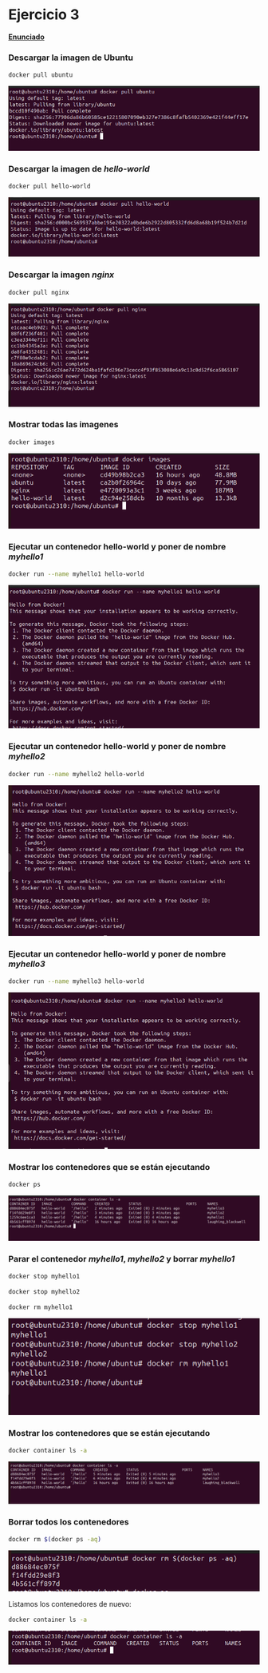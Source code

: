 # Ejercicio 3
**[Enunciado](https://docs.google.com/document/d/1oXWiIOeo_E19RI7CCiqu_sqHYHk0tDx6pPKaLeI6uH8/edit)**

### Descargar la imagen de Ubuntu

```bash
docker pull ubuntu
```
![Imagen1](/Ejercicios_Docker/images/3/1.png)

### Descargar la imagen de _hello-world_
```bash
docker pull hello-world
```
![Imagen2](/Ejercicios_Docker/images/3/2.png)

### Descargar la imagen _nginx_
```bash
docker pull nginx
```
![Imagen3](/Ejercicios_Docker/images/3/3.png)

### Mostrar todas las imagenes
```bash
docker images
```
![Imagen4](/Ejercicios_Docker/images/3/4.png)

### Ejecutar un contenedor hello-world y poner de nombre _myhello1_
```bash
docker run --name myhello1 hello-world
```
![Imagen5](/Ejercicios_Docker/images/3/5.png)

### Ejecutar un contenedor hello-world y poner de nombre _myhello2_
```bash 
docker run --name myhello2 hello-world
```
![Imagen6](/Ejercicios_Docker/images/3/6.png)

### Ejecutar un contenedor hello-world y poner de nombre _myhello3_
```bash
docker run --name myhello3 hello-world
```
![Imagen7](/Ejercicios_Docker/images/3/7.png)

### Mostrar los contenedores que se están ejecutando
```bash
docker ps
```
![Imagen8](/Ejercicios_Docker/images/3/8.png)

### Parar el contenedor _myhello1_, _myhello2_ y borrar _myhello1_
```bash
docker stop myhello1
```
```bash
docker stop myhello2
```
```bash
docker rm myhello1
```
![Imagen9](/Ejercicios_Docker/images/3/9.png)

### Mostrar los contenedores que se están ejecutando 
```bash
docker container ls -a
```
![Imagen10](/Ejercicios_Docker/images/3/10.png)

### Borrar todos los contenedores
```bash 
docker rm $(docker ps -aq)
```
![Imagen11](/Ejercicios_Docker/images/3/11.png)

Listamos los contenedores de nuevo:
```bash
docker container ls -a
```
![Imagen12](/Ejercicios_Docker/images/3/12.png)